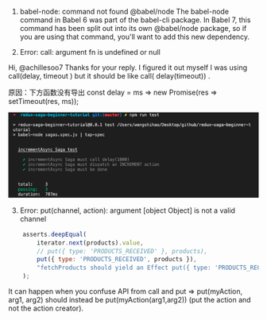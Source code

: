 1. babel-node: command not found
@babel/node
The babel-node command in Babel 6 was part of the babel-cli package. In Babel 7, this command has been split out into its own @babel/node package, so if you are using that command, you'll want to add this new dependency.

2. Error: call: argument fn is undefined or null

Hi, @achillesoo7 Thanks for your reply. I figured it out myself
I was using
call(delay, timeout )
but it should be like
call( delay(timeout)) .

原因：下方函数没有导出
const delay = ms => new Promise(res => setTimeout(res, ms));



![image-20220501002052444](errors.assets/image-20220501002052444.png)


3. Error: put(channel, action): argument [object Object] is not a valid channel
``` js
	asserts.deepEqual(
		iterator.next(products).value,
		// put({ type: 'PRODUCTS_RECEIVED' }, products),
		put({ type: 'PRODUCTS_RECEIVED', products }),
		"fetchProducts should yield an Effect put({ type: 'PRODUCTS_RECEIVED', products })"
	);
```
It can happen when you confuse API from call and put => put(myAction, arg1, arg2) should instead be put(myAction(arg1,arg2)) (put the action and not the action creator).